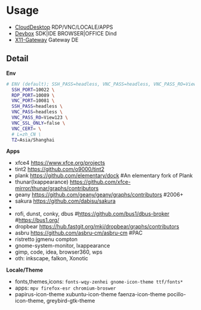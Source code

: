 # Usage

- [CloudDesktop](01-CloudDesktop.md) RDP/VNC/LOCALE/APPS
- [Devbox](02-Devbox.md) SDK|IDE BROWSER|OFFICE Dind
- [X11-Gateway](03-Gateway.md) Gateway DE

## Detail

**Env**

```bash
# ENV (default); SSH_PASS=headless, VNC_PASS=headless, VNC_PASS_RO=View123; 
  SSH_PORT=10022 \
  RDP_PORT=10089 \
  VNC_PORT=10081 \
  SSH_PASS=headless \
  VNC_PASS=headless \
  VNC_PASS_RO=View123 \
  VNC_SSL_ONLY=false \
  VNC_CERT= \
  # L=zh_CN \ 
  TZ=Asia/Shanghai
```

**Apps**

- xfce4 https://www.xfce.org/projects
- tint2 https://github.com/o9000/tint2
- plank https://github.com/elementary/dock #An elementary fork of Plank
- thunar(lxappearance) https://github.com/xfce-mirror/thunar/graphs/contributors
- geany https://github.com/geany/geany/graphs/contributors #2006+
- sakura https://github.com/dabisu/sakura
- 
- rofi, dunst, conky, dbus #https://github.com/bus1/dbus-broker #https://bus1.org/
- dropbear https://hub.fastgit.org/mkj/dropbear/graphs/contributors
- asbru https://github.com/asbru-cm/asbru-cm #PAC
- ristretto jgmenu compton
- gnome-system-monitor, lxappearance
- gimp, code, idea, browser360, wps
- oth: inkscape, falkon, Xonotic


**Locale/Theme**

- fonts,themes,icons: `fonts-wqy-zenhei gnome-icon-theme ttf/fonts*`
- apps: `mpv firefox-esr chromium-broswer`
- papirus-icon-theme xubuntu-icon-theme faenza-icon-theme pocillo-icon-theme, greybird-gtk-theme


